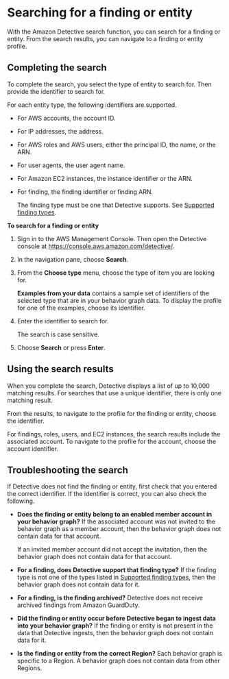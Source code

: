 # Searching for a finding or entity<a name="detective-search"></a>

With the Amazon Detective search function, you can search for a finding or entity\. From the search results, you can navigate to a finding or entity profile\.

## Completing the search<a name="detective-search-completing"></a>

To complete the search, you select the type of entity to search for\. Then provide the identifier to search for\.

For each entity type, the following identifiers are supported\.
+ For AWS accounts, the account ID\.
+ For IP addresses, the address\.
+ For AWS roles and AWS users, either the principal ID, the name, or the ARN\.
+ For user agents, the user agent name\.
+ For Amazon EC2 instances, the instance identifier or the ARN\.
+ For finding, the finding identifier or finding ARN\.

  The finding type must be one that Detective supports\. See [Supported finding types](supported-finding-types.md)\.

**To search for a finding or entity**

1. Sign in to the AWS Management Console\. Then open the Detective console at [https://console\.aws\.amazon\.com/detective/](https://console.aws.amazon.com/detective/)\.

1. In the navigation pane, choose **Search**\.

1. From the **Choose type** menu, choose the type of item you are looking for\.

   **Examples from your data** contains a sample set of identifiers of the selected type that are in your behavior graph data\. To display the profile for one of the examples, choose its identifier\.

1. Enter the identifier to search for\.

   The search is case sensitive\.

1. Choose **Search** or press **Enter**\.

## Using the search results<a name="detective-search-results"></a>

When you complete the search, Detective displays a list of up to 10,000 matching results\. For searches that use a unique identifier, there is only one matching result\.

From the results, to navigate to the profile for the finding or entity, choose the identifier\.

For findings, roles, users, and EC2 instances, the search results include the associated account\. To navigate to the profile for the account, choose the account identifier\.

## Troubleshooting the search<a name="detective-search-troubleshooting"></a>

If Detective does not find the finding or entity, first check that you entered the correct identifier\. If the identifier is correct, you can also check the following\.
+ **Does the finding or entity belong to an enabled member account in your behavior graph?** If the associated account was not invited to the behavior graph as a member account, then the behavior graph does not contain data for that account\.

  If an invited member account did not accept the invitation, then the behavior graph does not contain data for that account\.
+ **For a finding, does Detective support that finding type?** If the finding type is not one of the types listed in [Supported finding types](supported-finding-types.md), then the behavior graph does not contain data for it\.
+ **For a finding, is the finding archived?** Detective does not receive archived findings from Amazon GuardDuty\.
+ **Did the finding or entity occur before Detective began to ingest data into your behavior graph?** If the finding or entity is not present in the data that Detective ingests, then the behavior graph does not contain data for it\.
+ **Is the finding or entity from the correct Region?** Each behavior graph is specific to a Region\. A behavior graph does not contain data from other Regions\.